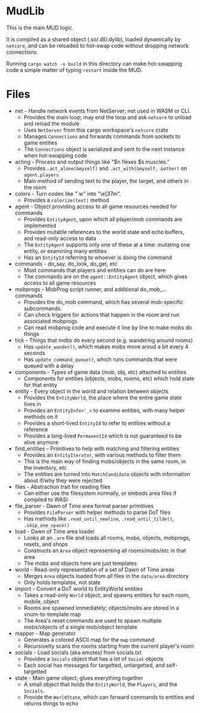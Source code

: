# MudLib

This is the main MUD logic.

It is compiled as a shared object (.so/.dll/.dylib), loaded dynamically by `netcore`, and can be reloaded to hot-swap code without dropping network connections.

Running `cargo watch -x build` in this directory can make hot-swapping code a simple matter of typing `restart` inside the MUD.

# Files

* net - Handle network events from NetServer; not used in WASM or CLI.
  * Provides the main loop; may end the loop and ask `netcore` to unload and reload the module
  * Uses `NetServer` from this cargo workspace's `netcore` crate
  * Manages `Connections` and forwards commands from sockets to game entities
  * The `Connections` object is serialized and sent to the next instance when hot-swapping code
* acting - Process and output things like "$n flexes $s muscles."
  * Provides `.act_alone(&myself)` and `.act_with(&myself, &other)` on `agent.players`
  * Main method of sending text to the player, the target, and others in the room
* colors - Turn codes like "`w" into "\e[37m".
  * Provides a `colorize(text)` method
* agent - Object providing access to all game resources needed for commands
  * Provides `EntityAgent`, upon which all player/mob commands are implemented
  * Provides mutable references to the world state and echo buffers, and read-only access to data
  * The `EntityAgent` supports only one of these at a time: mutating one entity, or examining many entities
  * Has an `EntityId` referring to whoever is doing the command
* commands - do_say, do_look, do_get, etc
  * Most commands that players and entities can do are here
  * The commands are on the `agent::EntityAgent` object, which gives access to all game resources
* mobprogs - MobProg script runner, and additional do_mob_... commands
  * Provides the do_mob command, which has several mob-specific subcommands
  * Can check triggers for actions that happen in the room and run associated mobprogs
  * Can read mobprog code and execute it line by line to make mobs do things
* tick - Things that mobs do every second (e.g. wandering around rooms)
  * Has `update_wander()`, which makes mobs move aroud a bit every 4 seconds
  * Has `update_command_queue()`, which runs commands that were queued with a delay
* components - Types of game data (mob, obj, etc) attached to entities
  * Components for entities (objects, mobs, rooms, etc) which hold state for that entity
* entity - Every object in the world and relation between objects
  * Provides the `EntityWorld`, the place where the entire game state lives in
  * Provides an `EntityInfo<'_>` to examine entities, with many helper methods on it
  * Provides a short-lived `EntityId` to refer to entities without a reference
  * Provides a long-lived `PermanentId` which is not guaranteed to be alive anymore
* find_entities - Primitives to help with matching and filtering entities
  * Provides an `EntityIterator`, with various methods to filter them
  * This is the main way of finding mobs/objects in the same room, in the inventory, etc
  * The entities are turned into `MatchCandidate` objects with information about if/why they were rejected
* files - Abstraction trait for reading files
  * Can either use the filesystem normally, or embeds area files if compiled to WASI
* file_parser - Dawn of Time area format parser primitives
  * Provides `FileParser` with helper methods to parse DoT files
  * Has methods like `.read_until_newline`, `.read_until_tilde()`, `.skip_one_space()`
* load - Dawn of Time area loader
  * Looks at an `.are` file and loads all rooms, mobs, objects, mobprogs, resets, and shops
  * Constructs an `Area` object representing all rooms/mobs/etc in that area
  * The mobs and objects here are just templates
* world - Read-only representation of a set of Dawn of Time areas
  * Merges `Area` objects loaded from all files in the `data/area` directory
  * Only holds templates, not state
* import - Convert a DoT world to EntityWorld entities
  * Takes a read-only `World` object, and spawns entities for each room, mobile, object
  * Rooms are spawned immediately; objects/mobs are stored in a vnum-to-template map
  * The Area's reset commands are used to spawn multiple mobs/objects of a single mob/object template
* mapper - Map generator
  * Generates a colored ASCII map for the `map` command
  * Recursivelty scans the rooms starting from the current player's room
* socials - Load socials (aka emotes) from socials.txt
  * Provides a `Socials` object that has a lot of `Social` objects
  * Each social has messages for targetted, untargetted, and self-targetted
* state - Main game object, glues everything together
  * A small object that holds the `EntityWorld`, the `Players`, and the `Socials`.
  * Provide the `WorldState`, which can forward commands to entities and returns things to echo
